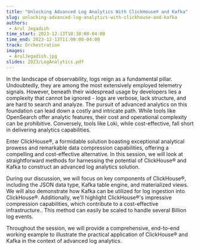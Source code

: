 ```yaml
---
title: "Unlocking Advanced Log Analytics With ClickHouse® and Kafka"
slug: unlocking-advanced-log-analytics-with-clickhouse-and-kafka
authors:
 - Arul Jegadish
time_start: 2023-12-13T10:30:00-04:00
time_end: 2023-12-13T11:00:00-04:00
track: Orchestration
images:
 - ArulJegadish.jpg
slides: 2023/LogAnalytics.pdf 
---
```


In the landscape of observability, logs reign as a fundamental pillar. Undoubtedly, they are among the most extensively employed telemetry signals. However, beneath their widespread usage by developers lies a complexity that cannot be ignored - logs are verbose, lack structure, and are hard to search and analyze. The pursuit of advanced analytics on this foundation can lead down a costly and intricate path. While tools like OpenSearch offer analytic features, their cost and operational complexity can be prohibitive. Conversely, tools like Loki, while cost-effective, fall short in delivering analytics capabilities.
 
Enter ClickHouse®, a formidable solution boasting exceptional analytical prowess and remarkable data compression capabilities, offering a compelling and cost-effective alternative. In this session, we will look at straightforward methods for harnessing the potential of ClickHouse® and Kafka to construct an advanced log analytics solution.
 
During our discussion, we will focus on key components of ClickHouse®, including the JSON data type, Kafka table engine, and materialized views. We will also demonstrate how Kafka can be utilized for log ingestion into ClickHouse®. Additionally, we'll highlight ClickHouse®'s impressive compression capabilities, which contribute to a cost-effective infrastructure.. This method can easily be scaled to handle several Billion log events.
 
Throughout the session, we will provide a comprehensive, end-to-end working example to illustrate the practical application of ClickHouse® and Kafka in the context of advanced log analytics.